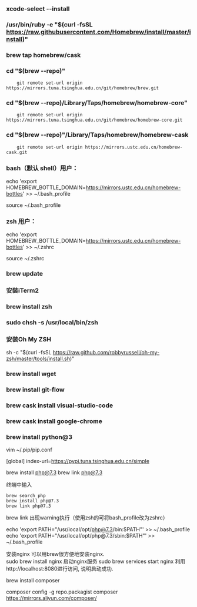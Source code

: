 ###   xcode-select --install

###   /usr/bin/ruby -e "$(curl -fsSL https://raw.githubusercontent.com/Homebrew/install/master/install)"

###   brew tap homebrew/cask

###   cd "$(brew --repo)"

        git remote set-url origin https://mirrors.tuna.tsinghua.edu.cn/git/homebrew/brew.git

###   cd "$(brew --repo)/Library/Taps/homebrew/homebrew-core"

        git remote set-url origin https://mirrors.tuna.tsinghua.edu.cn/git/homebrew/homebrew-core.git

###   cd "$(brew --repo)"/Library/Taps/homebrew/homebrew-cask

        git remote set-url origin https://mirrors.ustc.edu.cn/homebrew-cask.git


###   bash（默认 shell）用户：

echo 'export HOMEBREW_BOTTLE_DOMAIN=https://mirrors.ustc.edu.cn/homebrew-bottles' >> ~/.bash_profile

source ~/.bash_profile

###   zsh 用户：

echo 'export HOMEBREW_BOTTLE_DOMAIN=https://mirrors.ustc.edu.cn/homebrew-bottles' >> ~/.zshrc

source ~/.zshrc

###   brew update

###   安装iTerm2

###   brew install zsh

###   sudo chsh -s /usr/local/bin/zsh

###   安装Oh My ZSH
sh -c "$(curl -fsSL https://raw.github.com/robbyrussell/oh-my-zsh/master/tools/install.sh)"

###   brew install wget
###   brew install git-flow


###   brew cask install visual-studio-code
###   brew cask install google-chrome

###   brew install python@3

vim ~/.pip/pip.conf

[global]
index-url=https://pypi.tuna.tsinghua.edu.cn/simple


brew install php@7.3
brew link php@7.3

终端中输入

    brew search php
    brew install php@7.3
    brew link php@7.3

brew link 出现warning执行（使用zsh的可将bash_profile改为zshrc）

   echo 'export PATH="/usr/local/opt/php@7.3/bin:$PATH"' >> ~/.bash_profile
   echo 'export PATH="/usr/local/opt/php@7.3/sbin:$PATH"' >> ~/.bash_profile



   安装nginx
可以用brew很方便地安装nginx.    
sudo brew install nginx
启动nginx服务 
sudo brew services start nginx
利用http://localhost:8080进行访问, 说明启动成功.



brew install composer

composer config -g repo.packagist composer https://mirrors.aliyun.com/composer/

